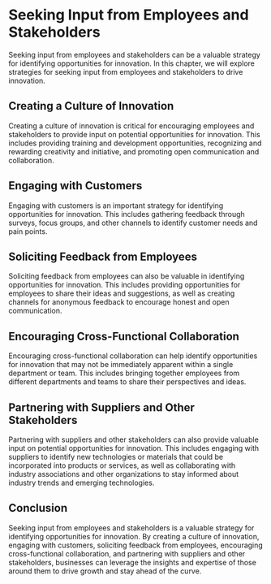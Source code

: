 Seeking Input from Employees and Stakeholders
==================================================================================================

Seeking input from employees and stakeholders can be a valuable strategy for identifying opportunities for innovation. In this chapter, we will explore strategies for seeking input from employees and stakeholders to drive innovation.

Creating a Culture of Innovation
--------------------------------

Creating a culture of innovation is critical for encouraging employees and stakeholders to provide input on potential opportunities for innovation. This includes providing training and development opportunities, recognizing and rewarding creativity and initiative, and promoting open communication and collaboration.

Engaging with Customers
-----------------------

Engaging with customers is an important strategy for identifying opportunities for innovation. This includes gathering feedback through surveys, focus groups, and other channels to identify customer needs and pain points.

Soliciting Feedback from Employees
----------------------------------

Soliciting feedback from employees can also be valuable in identifying opportunities for innovation. This includes providing opportunities for employees to share their ideas and suggestions, as well as creating channels for anonymous feedback to encourage honest and open communication.

Encouraging Cross-Functional Collaboration
------------------------------------------

Encouraging cross-functional collaboration can help identify opportunities for innovation that may not be immediately apparent within a single department or team. This includes bringing together employees from different departments and teams to share their perspectives and ideas.

Partnering with Suppliers and Other Stakeholders
------------------------------------------------

Partnering with suppliers and other stakeholders can also provide valuable input on potential opportunities for innovation. This includes engaging with suppliers to identify new technologies or materials that could be incorporated into products or services, as well as collaborating with industry associations and other organizations to stay informed about industry trends and emerging technologies.

Conclusion
----------

Seeking input from employees and stakeholders is a valuable strategy for identifying opportunities for innovation. By creating a culture of innovation, engaging with customers, soliciting feedback from employees, encouraging cross-functional collaboration, and partnering with suppliers and other stakeholders, businesses can leverage the insights and expertise of those around them to drive growth and stay ahead of the curve.
